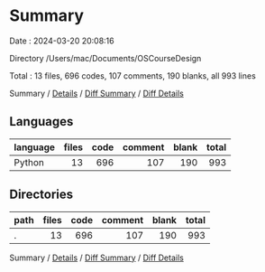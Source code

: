 # Summary

Date : 2024-03-20 20:08:16

Directory /Users/mac/Documents/OSCourseDesign

Total : 13 files,  696 codes, 107 comments, 190 blanks, all 993 lines

Summary / [Details](details.md) / [Diff Summary](diff.md) / [Diff Details](diff-details.md)

## Languages
| language | files | code | comment | blank | total |
| :--- | ---: | ---: | ---: | ---: | ---: |
| Python | 13 | 696 | 107 | 190 | 993 |

## Directories
| path | files | code | comment | blank | total |
| :--- | ---: | ---: | ---: | ---: | ---: |
| . | 13 | 696 | 107 | 190 | 993 |

Summary / [Details](details.md) / [Diff Summary](diff.md) / [Diff Details](diff-details.md)